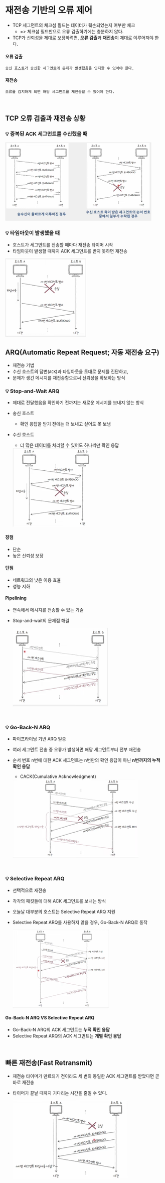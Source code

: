 # 재전송 기반의 오류 제어

- TCP 세그먼트의 체크섬 필드는 데이터가 훼손되었는지 여부만 체크
  - => 체크섬 필드만으로 오류 검출하기에는 충분하지 않다.
- TCP가 신뢰성을 제대로 보장하려면, **오류 검출**과 **재전송**이 제대로 이루어져야 한다.

#### 오류 검출

    송신 호스트가 송신한 세그먼트에 문제가 발생했음을 인지할 수 있어야 한다.

#### 재전송

    오류를 감지하게 되면 해당 세그먼트를 재전송할 수 있어야 한다.

<br>

## TCP 오류 검출과 재전송 상황

### 💡 중복된 ACK 세그먼트를 수신했을 때

<img src="../img/error_control1.png" height=250>

### 💡 타임아웃이 발생했을 때

- 호스트가 세그먼트를 전송할 때마다 재전송 타이머 시작
- 타임아웃이 발생할 때까지 ACK 세그먼트를 받지 못하면 재전송

<img src="../img/error_control2.png" height=250>

<br>

## ARQ(Automatic Repeat Request; 자동 재전송 요구)

- 재전송 기법
- 수신 호스트의 답변(`ACK`)과 타임아웃을 토대로 문제를 진단하고,
- 문제가 생긴 메시지를 재전송함으로써 신뢰성을 확보하는 방식

### 💡 Stop-and-Wait ARQ

- 제대로 전달했음을 확인하기 전까지는 새로운 메시지를 보내지 않는 방식
- 송신 호스트
  - 확인 응답을 받기 전에는 더 보내고 싶어도 못 보냄
- 수신 호스트

  - 더 많은 데이터를 처리할 수 있어도 하나씩만 확인 응답

  <img src="../img/stop-and-wait.png" height=250>

#### 장점

- 단순
- 높은 신뢰성 보장

#### 단점

- 네트워크의 낮은 이용 효율
- 성능 저하

#### Pipelining

- 연속해서 메시지를 전송할 수 있는 기술
- Stop-and-wait의 문제점 해결

    <img src="../img/pipelining.png" height=250>

<br>

### 💡 Go-Back-N ARQ

- 파이프라이닝 기반 ARQ 일종
- 여러 세그먼트 전송 중 오류가 발생하면 해당 세그먼트부터 전부 재전송
- 순서 번호 n번에 대한 ACK 세그먼트는 n번만의 확인 응답이 아닌 **n번까지의 누적 확인 응답**

  - CACK(Cumulative Acknowledgment)

  <img src="../img/go-back-n.png" height=250>

<br>

### 💡 Selective Repeat ARQ

- 선택적으로 재전송
- 각각의 패킷들에 대해 ACK 세그먼트를 보내는 방식
- 오늘날 대부분의 호스트는 Selective Repeat ARQ 지원
- Selective Repeat ARQ를 사용하지 않을 경우, Go-Back-N ARQ로 동작

    <img src="../img/selective_repeat.png" height=250>

#### Go-Back-N ARQ VS Selective Repeat ARQ

- Go-Back-N ARQ의 ACK 세그먼트는 **누적 확인 응답**
- Selective Repeat ARQ의 ACK 세그먼트는 **개별 확인 응답**

<br>

## 빠른 재전송(Fast Retransmit)

- 재전송 타이머가 만료되기 전이라도 세 번의 동일한 ACK 세그먼트를 받았다면 곧바로 재전송
- 타이머가 끝날 때까지 기다리는 시간을 줄일 수 있다.

    <img src="../img/fast_retransmit.png" height=250>
